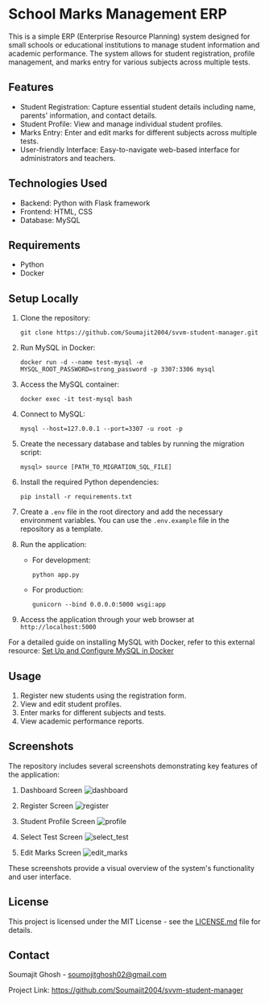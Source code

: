 # School Marks Management ERP

This is a simple ERP (Enterprise Resource Planning) system designed for small schools or educational institutions to manage student information and academic performance. The system allows for student registration, profile management, and marks entry for various subjects across multiple tests.

## Features

- Student Registration: Capture essential student details including name, parents' information, and contact details.
- Student Profile: View and manage individual student profiles.
- Marks Entry: Enter and edit marks for different subjects across multiple tests.
- User-friendly Interface: Easy-to-navigate web-based interface for administrators and teachers.

## Technologies Used

- Backend: Python with Flask framework
- Frontend: HTML, CSS
- Database: MySQL

## Requirements

- Python
- Docker

## Setup Locally

1. Clone the repository:
   ```
   git clone https://github.com/Soumajit2004/svvm-student-manager.git
   ```

2. Run MySQL in Docker:
   ```
   docker run -d --name test-mysql -e MYSQL_ROOT_PASSWORD=strong_password -p 3307:3306 mysql
   ```

3. Access the MySQL container:
   ```
   docker exec -it test-mysql bash
   ```

4. Connect to MySQL:
   ```
   mysql --host=127.0.0.1 --port=3307 -u root -p
   ```

5. Create the necessary database and tables by running the migration script:
   ```
   mysql> source [PATH_TO_MIGRATION_SQL_FILE]
   ```

6. Install the required Python dependencies:
   ```
   pip install -r requirements.txt
   ```

7. Create a `.env` file in the root directory and add the necessary environment variables. You can use the `.env.example` file in the repository as a template.

8. Run the application:
   - For development:
     ```
     python app.py
     ```
   - For production:
     ```
     gunicorn --bind 0.0.0.0:5000 wsgi:app
     ```

9. Access the application through your web browser at `http://localhost:5000`

For a detailed guide on installing MySQL with Docker, refer to this external resource: [Set Up and Configure MySQL in Docker](https://www.datacamp.com/tutorial/set-up-and-configure-mysql-in-docker)

## Usage

1. Register new students using the registration form.
2. View and edit student profiles.
3. Enter marks for different subjects and tests.
4. View academic performance reports.

## Screenshots

The repository includes several screenshots demonstrating key features of the application:

1. Dashboard Screen
![dashboard](https://github.com/Soumajit2004/svvm-student-manager/blob/f0d324a2c697e206969a64390d50b6b6511553e1/screenshots/dashboard_screen.png?raw=true)

2. Register Screen
![register](https://github.com/Soumajit2004/svvm-student-manager/blob/f0d324a2c697e206969a64390d50b6b6511553e1/screenshots/register_screen.png?raw=true)

3. Student Profile Screen
![profile](https://github.com/Soumajit2004/svvm-student-manager/blob/f0d324a2c697e206969a64390d50b6b6511553e1/screenshots/student_profile_screen.png?raw=true)

4. Select Test Screen
![select_test](https://github.com/Soumajit2004/svvm-student-manager/blob/f0d324a2c697e206969a64390d50b6b6511553e1/screenshots/select_test_screen.png?raw=true)

5. Edit Marks Screen
![edit_marks](https://github.com/Soumajit2004/svvm-student-manager/blob/f0d324a2c697e206969a64390d50b6b6511553e1/screenshots/edit_marks_screen.png?raw=true)

These screenshots provide a visual overview of the system's functionality and user interface.

## License

This project is licensed under the MIT License - see the [LICENSE.md](LICENSE.md) file for details.

## Contact

Soumajit Ghosh - soumojitghosh02@gmail.com

Project Link: https://github.com/Soumajit2004/svvm-student-manager